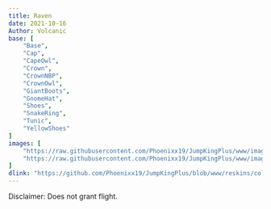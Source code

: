 ```yaml
---
title: Raven
date: 2021-10-16
Author: Volcanic
base: [
    "Base", 
    "Cap",
    "CapeOwl",
    "Crown",
    "CrownNBP",
    "CrownOwl",
    "GiantBoots",
    "GnomeHat",
    "Shoes",
    "SnakeRing",
    "Tunic",
    "YellowShoes"
]
images: [
    "https://raw.githubusercontent.com/Phoenixx19/JumpKingPlus/www/images/workshop/collections/4-banner.png",
    "https://raw.githubusercontent.com/Phoenixx19/JumpKingPlus/www/images/workshop/collections/4-hover.png"
]
dlink: "https://github.com/Phoenixx19/JumpKingPlus/blob/www/reskins/collections/Raven.zip"
---
```


Disclaimer: Does not grant flight.